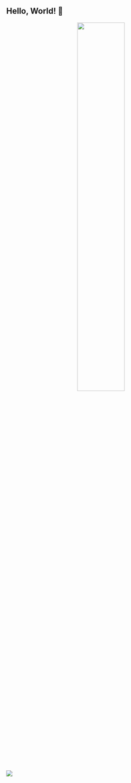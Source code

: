 ## Hello, World! 👋

<div align="center">
  <img width = "50%" src="https://media.giphy.com/media/v1.Y2lkPTc5MGI3NjExMXAycGVkbjE4ZnVwbDBtdmZ5OWlzMzdsMnMzcGd4cDFzcTduc2VlOSZlcD12MV9naWZzX3NlYXJjaCZjdD1n/XCsuZw0hWj8B2/giphy.gif">
</div>

## 
![](https://api.visitorbadge.io/api/VisitorHit?user=ClaudiOoOo0&repo=github-visitors-badge&countColor=%237B1E7A)

